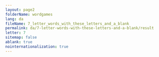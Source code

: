 ```yaml
---
layout: page2
folderName: wordgames
lang: da
fileName: 7_letter_words_with_these_letters_and_a_blank
permalink: da/7-letter-words-with-these-letters-and-a-blank/result
letter: 7
sitemap: false
ablank: true
nointernationalization: true
---
```

